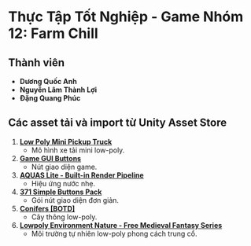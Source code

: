 # Thực Tập Tốt Nghiệp - Game Nhóm 12: Farm Chill

## Thành viên
- **Dương Quốc Anh**  
- **Nguyễn Lâm Thành Lợi**  
- **Đặng Quang Phúc**  

## Các asset tải và import từ Unity Asset Store
1. **[Low Poly Mini Pickup Truck](https://assetstore.unity.com/packages/3d/vehicles/land/low-poly-mini-pickup-truck-244733)**  
   - Mô hình xe tải mini low-poly.  
2. **[Game GUI Buttons](https://assetstore.unity.com/packages/2d/gui/icons/game-gui-buttons-96277)**  
   - Nút giao diện game.  
3. **[AQUAS Lite - Built-in Render Pipeline](https://assetstore.unity.com/packages/vfx/shaders/aquas-lite-built-in-render-pipeline-53519)**  
   - Hiệu ứng nước nhẹ.  
4. **[371 Simple Buttons Pack](https://assetstore.unity.com/packages/2d/gui/icons/371-simple-buttons-pack-97516)**  
   - Gói nút giao diện đơn giản.  
5. **[Conifers [BOTD]](https://assetstore.unity.com/packages/3d/vegetation/trees/conifers-botd-142076)**  
   - Cây thông low-poly.  
6. **[Lowpoly Environment Nature - Free Medieval Fantasy Series](https://assetstore.unity.com/packages/3d/environments/lowpoly-environment-nature-free-medieval-fantasy-series-187052)**  
   - Môi trường tự nhiên low-poly phong cách trung cổ.
